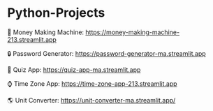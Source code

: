 # Python-Projects

💸 Money Making Machine:
https://money-making-machine-213.streamlit.app

🔒 Password Generator:
https://password-generator-ma.streamlit.app

📃 Quiz App:
https://quiz-app-ma.streamlit.app

⌚ Time Zone App:
https://time-zone-app-213.streamlit.app

🌎 Unit Converter:
https://unit-converter-ma.streamlit.app/
